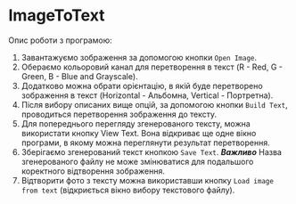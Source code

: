 # ImageToText

Опис роботи з програмою:

1. Завантажуємо зображення за допомогою кнопки `Open Image`.
2. Обераємо кольоровий канал для перетворення в текст (R - Red, G - Green, B - Blue and Grayscale).
3. Додатково можна обрати орієнтацію, в якій буде перетворено зображення в текст (Horizontal - Альбомна, Vertical - Портретна).
4. Після вибору описаних вище опцій, за допомогою кнопки `Build Text`, проводиться перетворення зображення до тексту.
5. Для попереднього перегляду згенерованого тексту, можна використати кнопку View Text. Вона відкриває ще одне вікно програми, в якому можна переглянути результат перетворення.
6. Зберігаємо згенерований текст кнопкою `Save Text`. ***Важливо*** Назва згенерованого файлу не може змінюватися для подальшого коректного відтворення зображення.
7. Відтворити фото з тексту можна використавши кнопку `Load image from text` (відкриється вікно вибору текстового файлу).

